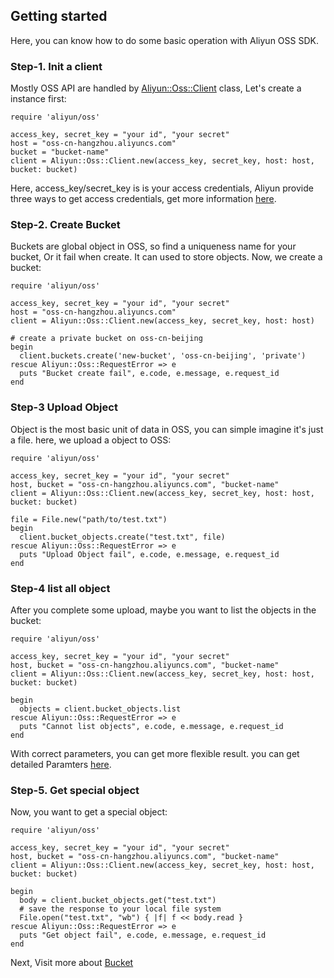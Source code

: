 ## Getting started

Here, you can know how to do some basic operation with Aliyun OSS SDK.


### Step-1. Init a client

Mostly OSS API are handled by [Aliyun::Oss::Client](http://www.rubydoc.info/gems/aliyun-oss-sdk/Aliyun/Oss/Client) class, Let's create a instance first:

    require 'aliyun/oss'
    
    access_key, secret_key = "your id", "your secret"
    host = "oss-cn-hangzhou.aliyuncs.com"
    bucket = "bucket-name"
    client = Aliyun::Oss::Client.new(access_key, secret_key, host: host, bucket: bucket)

Here, access_key/secret_key is is your access credentials, Aliyun provide three ways to get access credentials, get more information [here](https://docs.aliyun.com/#/pub/oss/product-documentation/acl&RESTAuthentication).


### Step-2. Create Bucket

Buckets are global object in OSS, so find a uniqueness name for your bucket, Or it fail when create. It can used to store objects. Now, we create a bucket:

    require 'aliyun/oss'
    
    access_key, secret_key = "your id", "your secret"
    host = "oss-cn-hangzhou.aliyuncs.com"
    client = Aliyun::Oss::Client.new(access_key, secret_key, host: host)
    
    # create a private bucket on oss-cn-beijing
    begin
      client.buckets.create('new-bucket', 'oss-cn-beijing', 'private')
    rescue Aliyun::Oss::RequestError => e
      puts "Bucket create fail", e.code, e.message, e.request_id
    end


### Step-3 Upload Object

Object is the most basic unit of data in OSS, you can simple imagine it's just a file. here, we upload a object to OSS:

    require 'aliyun/oss'
    
    access_key, secret_key = "your id", "your secret"
    host, bucket = "oss-cn-hangzhou.aliyuncs.com", "bucket-name"
    client = Aliyun::Oss::Client.new(access_key, secret_key, host: host, bucket: bucket)
    
    file = File.new("path/to/test.txt")
    begin
      client.bucket_objects.create("test.txt", file)
    rescue Aliyun::Oss::RequestError => e
      puts "Upload Object fail", e.code, e.message, e.request_id
    end

### Step-4 list all object

After you complete some upload, maybe you want to list the objects in the bucket:


    require 'aliyun/oss'
    
    access_key, secret_key = "your id", "your secret"
    host, bucket = "oss-cn-hangzhou.aliyuncs.com", "bucket-name"
    client = Aliyun::Oss::Client.new(access_key, secret_key, host: host, bucket: bucket)
    
    begin
      objects = client.bucket_objects.list
    rescue Aliyun::Oss::RequestError => e
      puts "Cannot list objects", e.code, e.message, e.request_id
    end

With correct parameters, you can get more flexible result. you can get detailed Paramters [here](http://www.rubydoc.info/gems/aliyun-oss-sdk/Aliyun%2FOss%2FClient%3Abucket_list_objects).


### Step-5. Get special object

Now, you want to get a special object:

    require 'aliyun/oss'
    
    access_key, secret_key = "your id", "your secret"
    host, bucket = "oss-cn-hangzhou.aliyuncs.com", "bucket-name"
    client = Aliyun::Oss::Client.new(access_key, secret_key, host: host, bucket: bucket)
    
    begin
      body = client.bucket_objects.get("test.txt")
      # save the response to your local file system
      File.open("test.txt", "wb") { |f| f << body.read }
    rescue Aliyun::Oss::RequestError => e
      puts "Get object fail", e.code, e.message, e.request_id
    end

Next, Visit more about [Bucket](./bucket.md)